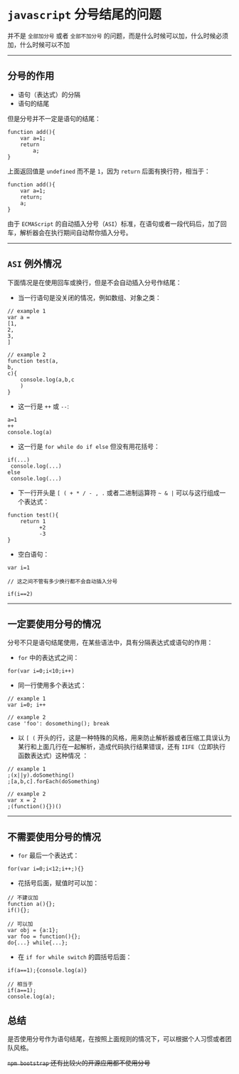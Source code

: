 # `javascript` 分号结尾的问题

并不是 `全部加分号` 或者 `全部不加分号` 的问题，而是什么时候可以加，什么时候必须加，什么时候可以不加

---

## 分号的作用

- 语句（表达式）的分隔
- 语句的结尾

但是分号并不一定是语句的结尾：

```
function add(){
    var a=1;
    return
        a;
}
```

上面返回值是 `undefined` 而不是 `1`，因为 `return` 后面有换行符，相当于：

```
function add(){
    var a=1;
    return;
    a;
}
```

由于 `ECMAScript` 的自动插入分号（`ASI`）标准，在语句或者一段代码后，加了回车，解析器会在执行期间自动帮你插入分号。

---

## `ASI` 例外情况

下面情况是在使用回车或换行，但是不会自动插入分号作结尾：

- 当一行语句是没关闭的情况，例如数组、对象之类：

```
// example 1
var a =
[1,
2,
3,
]

// example 2
function test(a,
b,
c){
    console.log(a,b,c
    )
}
```

- 这一行是 `++` 或 `--`:

```
a=1
++
console.log(a)
```

- 这一行是 `for while do if else` 但没有用花括号：

```
if(...)
 console.log(...)
else
 console.log(...)
```

- 下一行开头是 `[ ( + * / - , .` 或者二进制运算符 `~ & |` 可以与这行组成一个表达式：

```
function test(){
    return 1
          +2
          -3
}
```

- 空白语句：

```
var i=1

// 这之间不管有多少换行都不会自动插入分号

if(i==2)
```

---

## 一定要使用分号的情况

分号不只是语句结尾使用，在某些语法中，具有分隔表达式或语句的作用：

- `for` 中的表达式之间：

```
for(var i=0;i<10;i++)
```

- 同一行使用多个表达式：

```
// example 1
var i=0; i++

// example 2
case 'foo': dosomething(); break
```

- 以 `[ (` 开头的行，这是一种特殊的风格，用来防止解析器或者压缩工具误认为某行和上面几行在一起解析，造成代码执行结果错误，还有 `IIFE`（立即执行函数表达式）这种情况 ：

```
// example 1
;(x||y).doSomething()
;[a,b,c].forEach(doSomething)

// example 2
var x = 2
;(function(){})()
```

---

## 不需要使用分号的情况

- `for` 最后一个表达式：

```
for(var i=0;i<12;i++;){}
```

- 花括号后面，赋值时可以加：

```
// 不建议加
function a(){};
if(){};

// 可以加
var obj = {a:1};
var foo = function(){};
do{...} while{...};
```

- 在 `if for while switch` 的圆括号后面：

```
if(a==1);{console.log(a)}

// 相当于
if(a==1);
console.log(a);
```

## 总结

是否使用分号作为语句结尾，在按照上面规则的情况下，可以根据个人习惯或者团队风格。

~~`npm bootstrap` 还有比较火的开源应用都不使用分号~~

